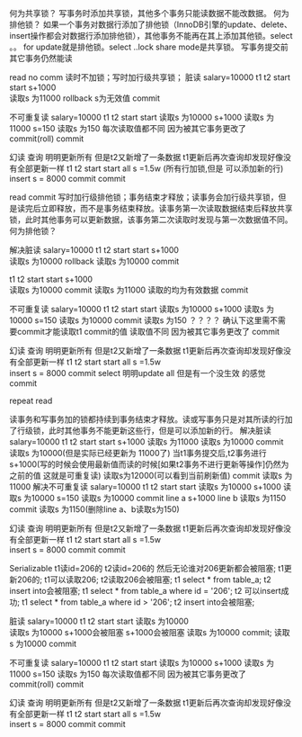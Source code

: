 何为共享锁？
写事务时添加共享锁，其他多个事务只能读数据不能改数据。
何为排他锁？
如果一个事务对数据行添加了排他锁（InnoDB引擎的update、delete、insert操作都会对数据行添加排他锁），其他事务不能再在其上添加其他锁。select 。。 for update就是排他锁。select ..lock share mode是共享锁。
写事务提交前其它事务仍然能读

read no comm
读时不加锁；写时加行级共享锁；
脏读
salary=10000
t1              t2
start           start
s+1000          
                读取s 为11000
rollback
                s为无效值
                commit
                
不可重复读
salary=10000
t1              t2
start           start
                读取s 为10000
s+1000          读取s 为11000
s=150           读取s 为150
                每次读取值都不同 因为被其它事务更改了
commit(roll)
                commit
                
幻读
查询 明明更新所有 但是t2又新增了一条数据 t1更新后再次查询却发现好像没有全部更新一样
t1              t2
start           start
all s =1.5w
(所有行加锁,但是
可以添加新的行)          
                insert s = 8000
commit
                commit
                
                
read commit
写时加行级排他锁；事务结束才释放；读事务会加行级共享锁，但是读完后立即释放，而不是事务结束释放。读事务第一次读取数据结束后释放共享锁，此时其他事务可以更新数据，该事务第二次读取时发现与第一次数据值不同。
何为排他锁？

解决脏读
salary=10000
t1              t2
start           start
s+1000          
                读取s 为10000
rollback
                读取s 为10000
                commit
                
t1              t2
start           start
s+1000          
                读取s 为10000
commit
                读取s 为11000
                读取的均为有效数据
                commit
                
不可重复读
salary=10000
t1              t2
start           start
                读取s 为10000
s+1000          读取s 为10000
s=150           读取s 为10000
commit
                读取s 为150 ？？？？  确认下这里需不需要commit才能读取t1 commit的值
                读取值不同 因为被其它事务更改了
                commit
                
幻读
查询 明明更新所有 但是t2又新增了一条数据 t1更新后再次查询却发现好像没有全部更新一样
t1              t2
start           start
all s =1.5w          
                insert s = 8000
                commit
select
明明update all
但是有一个没生效
的感觉
commit

                
repeat read
<!--  
    读不加锁，写加行级锁，读已提交的
-->
读事务和写事务加的锁都持续到事务结束才释放。读或写事务只是对其所读的行加了行级锁，此时其他事务不能更新这些行，但是可以添加新的行。
解决脏读
salary=10000
t1              t2
start           start
s+1000
读取s 为11000
                读取s 为10000
commit
                读取s 为10000(但是实际已经更新为 11000了)
                当t1事务提交后,t2事务进行s+1000(写的时候会使用最新值而读的时候[如果t2事务不进行更新等操作]仍然为之前的值 这就是可重复读)
                读取s为12000(可以看到当前刷新值)
                commit
                读取s 为11000
解决不可重复读
salary=10000
t1              t2
start           start
                读取s 为10000
s+1000          读取s 为10000
s=150           读取s 为10000
commit
line a          s+1000
line b          读取s 为1150
                commit
                读取s 为1150(删除line a、b读取s为150)
                
幻读
查询 明明更新所有 但是t2又新增了一条数据 t1更新后再次查询却发现好像没有全部更新一样
t1              t2
start           start
all s =1.5w          
                insert s = 8000
commit
                commit
                
Serializable
t1读id=206的
t2读id=206的
然后无论谁对206更新都会被阻塞;
t1更新206的;
t1可以读取206;
t2读取206会被阻塞;
t1 select * from table_a;
t2 insert into会被阻塞;
t1 select * from table_a where id = '206';
t2 可以insert成功;
t1 select * from table_a where id > '206';
t2 insert into会被阻塞;

脏读
salary=10000
t1              t2
start           start
读取s 为10000    
                读取s 为10000
s+1000会被阻塞    s+1000会被阻塞
                读取s 为10000
commit;
                读取s 为10000
                commit
                
不可重复读
salary=10000
t1              t2
start           start
                读取s 为10000
s+1000          读取s 为11000
s=150           读取s 为150
                每次读取值都不同 因为被其它事务更改了
commit(roll)
                commit
                
幻读
查询 明明更新所有 但是t2又新增了一条数据 t1更新后再次查询却发现好像没有全部更新一样
t1              t2
start           start
all s =1.5w          
                insert s = 8000
commit
                commit